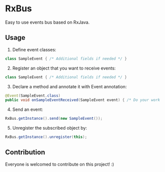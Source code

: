 RxBus
======
Easy to use events bus based on RxJava.

Usage
------
1. Define event classes:

  ```java
class SampleEvent { /* Additional fields if needed */ }
```

2. Register an object that you want to receive events:

  ```java
class SampleEvent { /* Additional fields if needed */ }
```

3. Declare a method and annotate it with Event annotation:

  ```java
@Event(SampleEvent.class)
public void onSampleEventReceived(SampleEvent event) { /* Do your work */}
```

4. Send an event:

  ```java
RxBus.getInstance().send(new SampleEvent());
```

5. Unregister the subscribed object by:
 
  ```java
RxBus.getInstance().unregister(this);
```

Contribution
-----
Everyone is welcomed to contribute on this project! :)
